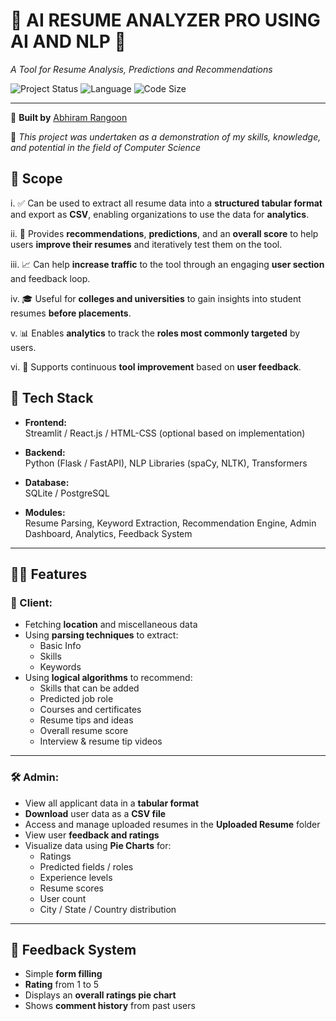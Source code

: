 # 🌴 AI RESUME ANALYZER PRO USING AI AND NLP 🌴  
*A Tool for Resume Analysis, Predictions and Recommendations*

![Project Status](https://img.shields.io/badge/Status-Active-brightgreen) 
![Language](https://img.shields.io/badge/Python-3.9.12-yellow) 
![Code Size](https://img.shields.io/github/repo-size/deepakpadhi986/AI-Resume-Analyzer)

---

💖 **Built by** [Abhiram Rangoon](https://github.com/abhiram-1729)    

🚀 *This project was undertaken as a demonstration of my skills, knowledge, and potential in the field of Computer Science*

## 📌 Scope

i. ✅ Can be used to extract all resume data into a **structured tabular format** and export as **CSV**, enabling organizations to use the data for **analytics**.

ii. 🧠 Provides **recommendations**, **predictions**, and an **overall score** to help users **improve their resumes** and iteratively test them on the tool.

iii. 📈 Can help **increase traffic** to the tool through an engaging **user section** and feedback loop.

iv. 🎓 Useful for **colleges and universities** to gain insights into student resumes **before placements**.

v. 📊 Enables **analytics** to track the **roles most commonly targeted** by users.

vi. 🔁 Supports continuous **tool improvement** based on **user feedback**.


## 🍻 Tech Stack

- **Frontend:**  
  Streamlit / React.js / HTML-CSS (optional based on implementation)

- **Backend:**  
  Python (Flask / FastAPI), NLP Libraries (spaCy, NLTK), Transformers

- **Database:**  
  SQLite / PostgreSQL

- **Modules:**  
  Resume Parsing, Keyword Extraction, Recommendation Engine, Admin Dashboard, Analytics, Feedback System

---

## 🤦‍♂️ Features

### 👤 Client:

- Fetching **location** and miscellaneous data
- Using **parsing techniques** to extract:
  - Basic Info
  - Skills
  - Keywords
- Using **logical algorithms** to recommend:
  - Skills that can be added
  - Predicted job role
  - Courses and certificates
  - Resume tips and ideas
  - Overall resume score
  - Interview & resume tip videos

---

### 🛠️ Admin:

- View all applicant data in a **tabular format**
- **Download** user data as a **CSV file**
- Access and manage uploaded resumes in the **Uploaded Resume** folder
- View user **feedback and ratings**
- Visualize data using **Pie Charts** for:
  - Ratings
  - Predicted fields / roles
  - Experience levels
  - Resume scores
  - User count
  - City / State / Country distribution

---

## 💬 Feedback System

- Simple **form filling**
- **Rating** from 1 to 5
- Displays an **overall ratings pie chart**
- Shows **comment history** from past users


